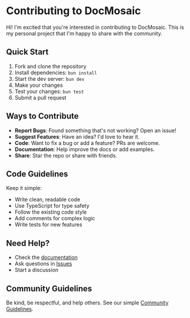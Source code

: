 # Contributing to DocMosaic

Hi! I'm excited that you're interested in contributing to DocMosaic. This is my personal project that I'm happy to share with the community.

## Quick Start

1. Fork and clone the repository
2. Install dependencies: `bun install`
3. Start the dev server: `bun dev`
4. Make your changes
5. Test your changes: `bun test`
6. Submit a pull request

## Ways to Contribute

-   **Report Bugs**: Found something that's not working? Open an issue!
-   **Suggest Features**: Have an idea? I'd love to hear it.
-   **Code**: Want to fix a bug or add a feature? PRs are welcome.
-   **Documentation**: Help improve the docs or add examples.
-   **Share**: Star the repo or share with friends.

## Code Guidelines

Keep it simple:

-   Write clean, readable code
-   Use TypeScript for type safety
-   Follow the existing code style
-   Add comments for complex logic
-   Write tests for new features

## Need Help?

-   Check the [documentation](docs/README.md)
-   Ask questions in [Issues](https://github.com/vrybakk/doc-mosaic/issues)
-   Start a discussion

## Community Guidelines

Be kind, be respectful, and help others. See our simple [Community Guidelines](CODE_OF_CONDUCT.md).
